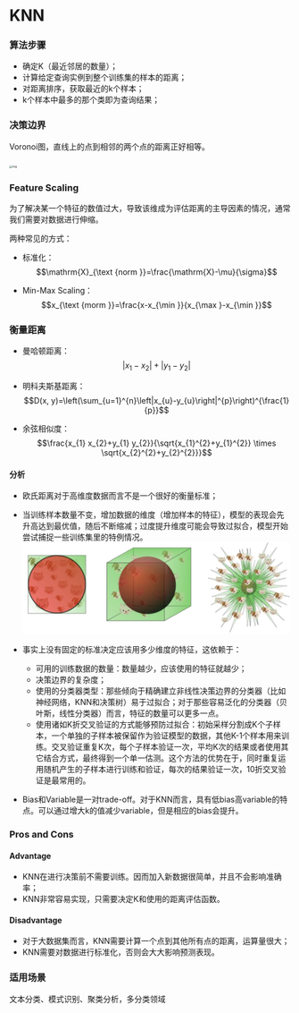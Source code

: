 # KNN

### 算法步骤

+ 确定K（最近邻居的数量）；
+ 计算给定查询实例到整个训练集的样本的距离；
+ 对距离排序，获取最近的k个样本；
+ k个样本中最多的那个类即为查询结果；

### 决策边界

Voronoi图，直线上的点到相邻的两个点的距离正好相等。

<img src="https://gimg2.baidu.com/image_search/src=http%3A%2F%2Fwww.pianshen.com%2Fimages%2F776%2Fd2524cd6f22f5497b210b691badb50e0.JPEG&refer=http%3A%2F%2Fwww.pianshen.com&app=2002&size=f9999,10000&q=a80&n=0&g=0n&fmt=jpeg?sec=1643676766&t=8c7657cf78ac788f541316c63c261d0c" alt="img" style="zoom: 33%;" />

### Feature Scaling

为了解决某一个特征的数值过大，导致该维成为评估距离的主导因素的情况，通常我们需要对数据进行伸缩。

两种常见的方式：

+ 标准化：$$\mathrm{X}_{\text {norm }}=\frac{\mathrm{X}-\mu}{\sigma}$$

+ Min-Max Scaling：$$x_{\text {morm }}=\frac{x-x_{\min }}{x_{\max }-x_{\min }}$$

### 衡量距离

+ 曼哈顿距离：$$\left|x_{1}-x_{2}\right|+\left|y_{1}-y_{2}\right|$$

+ 明科夫斯基距离：$$D(x, y)=\left(\sum_{u=1}^{n}\left|x_{u}-y_{u}\right|^{p}\right)^{\frac{1}{p}}$$

+ 余弦相似度：$$\frac{x_{1} x_{2}+y_{1} y_{2}}{\sqrt{x_{1}^{2}+y_{1}^{2}} \times \sqrt{x_{2}^{2}+y_{2}^{2}}}$$

#### 分析

+ 欧氏距离对于高维度数据而言不是一个很好的衡量标准；
+ 当训练样本数量不变，增加数据的维度（增加样本的特征），模型的表现会先升高达到最优值，随后不断缩减；过度提升维度可能会导致过拟合，模型开始尝试捕捉一些训练集里的特例情况。<img src="K近邻.assets/image-20220102092415879.png" alt="image-20220102092415879" style="zoom:50%;" />

+ 事实上没有固定的标准决定应该用多少维度的特征，这依赖于：
  + 可用的训练数据的数量：数量越少，应该使用的特征就越少；
  + 决策边界的复杂度；
  + 使用的分类器类型：那些倾向于精确建立非线性决策边界的分类器（比如神经网络，KNN和决策树）易于过拟合；对于那些容易泛化的分类器（贝叶斯，线性分类器）而言，特征的数量可以更多一点。
  + 使用诸如K折交叉验证的方式能够预防过拟合：初始采样分割成K个子样本，一个单独的子样本被保留作为验证模型的数据，其他K-1个样本用来训练。交叉验证重复K次，每个子样本验证一次，平均K次的结果或者使用其它结合方式，最终得到一个单一估测。这个方法的优势在于，同时重复运用随机产生的子样本进行训练和验证，每次的结果验证一次，10折交叉验证是最常用的。

+ Bias和Variable是一对trade-off。对于KNN而言，具有低bias高variable的特点。可以通过增大k的值减少variable，但是相应的bias会提升。

### Pros and Cons

#### Advantage

+ KNN在进行决策前不需要训练。因而加入新数据很简单，并且不会影响准确率；
+ KNN非常容易实现，只需要决定K和使用的距离评估函数。

#### Disadvantage

+ 对于大数据集而言，KNN需要计算一个点到其他所有点的距离，运算量很大；
+ KNN需要对数据进行标准化，否则会大大影响预测表现。

### 适用场景

文本分类、模式识别、聚类分析，多分类领域

